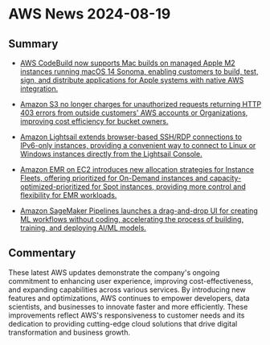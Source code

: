 # AWS News 2024-08-19

## Summary

- [AWS CodeBuild now supports Mac builds on managed Apple M2 instances running macOS 14 Sonoma, enabling customers to build, test, sign, and distribute applications for Apple systems with native AWS integration.](https://aws.amazon.com/about-aws/whats-new/2024/08/aws-codebuild-mac-builds)

- [Amazon S3 no longer charges for unauthorized requests returning HTTP 403 errors from outside customers' AWS accounts or Organizations, improving cost efficiency for bucket owners.](https://aws.amazon.com/about-aws/whats-new/2024/08/amazon-s3-no-charges-several-http-error-codes)

- [Amazon Lightsail extends browser-based SSH/RDP connections to IPv6-only instances, providing a convenient way to connect to Linux or Windows instances directly from the Lightsail Console.](https://aws.amazon.com/about-aws/whats-new/2024/08/browser-based-ssh-rdp-ipv6-only-instances-bundles-lightsail)

- [Amazon EMR on EC2 introduces new allocation strategies for Instance Fleets, offering prioritized for On-Demand instances and capacity-optimized-prioritized for Spot instances, providing more control and flexibility for EMR workloads.](https://aws.amazon.com/about-aws/whats-new/2024/08/amazon-emr-capacity-prioritized-allocation-strategies-ec2/)

- [Amazon SageMaker Pipelines launches a drag-and-drop UI for creating ML workflows without coding, accelerating the process of building, training, and deploying AI/ML models.](https://aws.amazon.com/about-aws/whats-new/2024/08/amazon-sagemaker-pipelines-drag-drop-ui-ml-workflows/)

## Commentary

These latest AWS updates demonstrate the company's ongoing commitment to enhancing user experience, improving cost-effectiveness, and expanding capabilities across various services. By introducing new features and optimizations, AWS continues to empower developers, data scientists, and businesses to innovate faster and more efficiently. These improvements reflect AWS's responsiveness to customer needs and its dedication to providing cutting-edge cloud solutions that drive digital transformation and business growth.